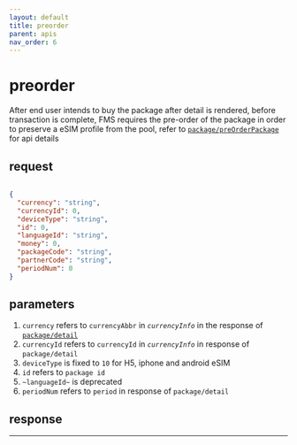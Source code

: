 ```yaml
---
layout: default
title: preorder
parent: apis
nav_order: 6
---
```


# preorder

After end user intends to buy the package after detail is rendered, before transaction is complete, FMS requires the pre-order of the package in order to preserve a eSIM profile from the pool, refer to [`package/preOrderPackage`](http://47.56.82.232:49090/swagger-ui.html#/package-controller/preOrderPackageUsingPOST) for api details

## request

```json

{
  "currency": "string",
  "currencyId": 0,
  "deviceType": "string",
  "id": 0,
  "languageId": "string",
  "money": 0,
  "packageCode": "string",
  "partnerCode": "string",
  "periodNum": 0
}

```

## parameters

1. `currency` refers to `currencyAbbr` in _`currencyInfo`_ in the response of [`package/detail`](../detail)
2. `currencyId` refers to `currencyId` in _`currencyInfo`_ in response of `package/detail`
3. `deviceType` is fixed to `10` for H5, iphone and android eSIM
4. `id` refers to `package id`
5. `~languageId~` is deprecated
6. `periodNum` refers to `period` in response of `package/detail`


## response


---
